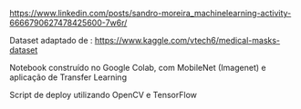 https://www.linkedin.com/posts/sandro-moreira_machinelearning-activity-6666790627478425600-7w6r/

Dataset adaptado de : https://www.kaggle.com/vtech6/medical-masks-dataset

Notebook construído no Google Colab, com MobileNet (Imagenet) e aplicação de Transfer Learning

Script de deploy utilizando OpenCV e TensorFlow
